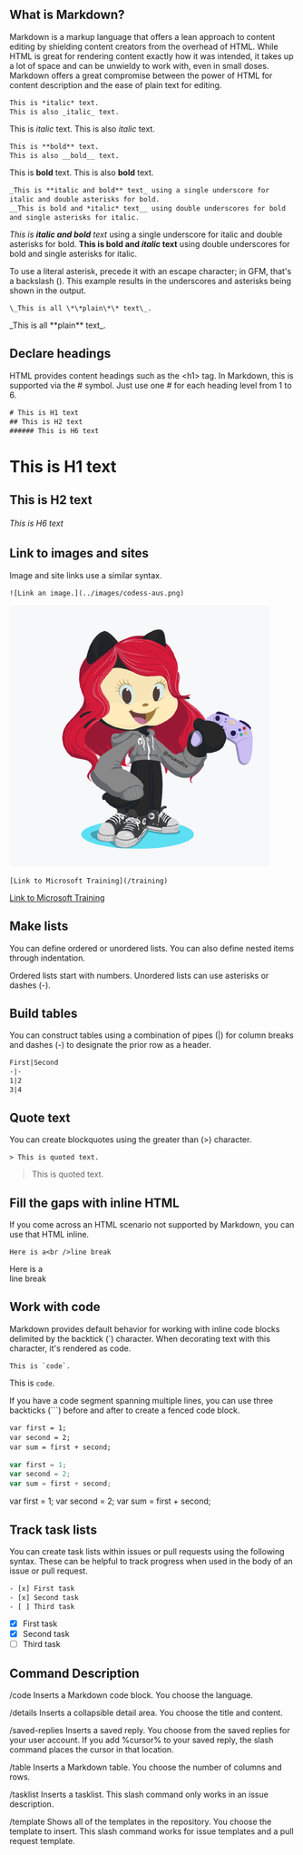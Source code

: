 ## What is Markdown?

Markdown is a markup language that offers a lean approach to content editing by shielding content creators from the overhead of HTML. While HTML is great for rendering content exactly how it was intended, it takes up a lot of space and can be unwieldy to work with, even in small doses. Markdown offers a great compromise between the power of HTML for content description and the ease of plain text for editing.

```
This is *italic* text.
This is also _italic_ text.
```
This is *italic* text.
This is also _italic_ text.
```
This is **bold** text.
This is also __bold__ text.
```
This is **bold** text.
This is also __bold__ text.
```
_This is **italic and bold** text_ using a single underscore for italic and double asterisks for bold.
__This is bold and *italic* text__ using double underscores for bold and single asterisks for italic.
```
_This is **italic and bold** text_ using a single underscore for italic and double asterisks for bold.
__This is bold and *italic* text__ using double underscores for bold and single asterisks for italic.

To use a literal asterisk, precede it with an escape character; in GFM, that's a backslash (\). This example results in the underscores and asterisks being shown in the output.
```
\_This is all \*\*plain\*\* text\_.
```
\_This is all \*\*plain\*\* text\_.

## Declare headings
HTML provides content headings such as the \<h1> tag. In Markdown, this is supported via the \# symbol. Just use one \# for each heading level from 1 to 6.
```
# This is H1 text
## This is H2 text
###### This is H6 text
```
# This is H1 text
## This is H2 text
###### This is H6 text

## Link to images and sites
Image and site links use a similar syntax.
```
![Link an image.](../images/codess-aus.png)
```
![Link an image.](https://github.com/codess-aus/GitHub-Foundations/blob/e7e7d19be97adf1cf130f8d134ad4708e4ce6702/images/codess-aus.png)

```
[Link to Microsoft Training](/training)
```
[Link to Microsoft Training](/training)

## Make lists
You can define ordered or unordered lists. You can also define nested items through indentation.

Ordered lists start with numbers.
Unordered lists can use asterisks or dashes (-).

## Build tables
You can construct tables using a combination of pipes (|) for column breaks and dashes (-) to designate the prior row as a header.

```
First|Second
-|-
1|2
3|4
```
## Quote text
You can create blockquotes using the greater than (>) character.
```
> This is quoted text.
```
> This is quoted text.

## Fill the gaps with inline HTML
If you come across an HTML scenario not supported by Markdown, you can use that HTML inline.
```
Here is a<br />line break
```
Here is a<br />line break

## Work with code
Markdown provides default behavior for working with inline code blocks delimited by the backtick (`) character. When decorating text with this character, it's rendered as code.
```
This is `code`.
```
This is `code`.

If you have a code segment spanning multiple lines, you can use three backticks (```) before and after to create a fenced code block.

```markdown
var first = 1;
var second = 2;
var sum = first + second;
```
```javascript
var first = 1;
var second = 2;
var sum = first + second;
```
var first = 1;
var second = 2;
var sum = first + second;

## Track task lists
You can create task lists within issues or pull requests using the following syntax. These can be helpful to track progress when used in the body of an issue or pull request.
```
- [x] First task
- [x] Second task
- [ ] Third task
```
- [x] First task
- [x] Second task
- [ ] Third task

## Command	Description
/code	Inserts a Markdown code block. You choose the language.

/details	Inserts a collapsible detail area. You choose the title and content.

/saved-replies	Inserts a saved reply. You choose from the saved replies for your user account. If you add %cursor% to your saved reply, the slash command places the cursor in that location.

/table	Inserts a Markdown table. You choose the number of columns and rows.

/tasklist	Inserts a tasklist. This slash command only works in an issue description.

/template	Shows all of the templates in the repository. You choose the template to insert. This slash command works for issue templates and a pull request template.
